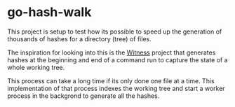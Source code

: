 # go-hash-walk

This project is setup to test how its possible to speed up the generation of
thousands of hashes for a directory (tree) of files.

The inspiration for looking into this is the [Witness](https://witness.dev)
project that generates hashes at the beginning and end of a command run
to capture the state of a whole working tree.

This process can take a long time if its only done one file at a time. This
implementation of that process indexes the working tree and start a worker
process in the backgrond to generate all the hashes.
